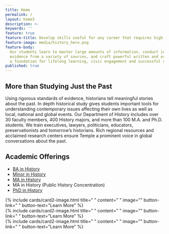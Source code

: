 ```yaml
---
title: Home
permalink: /
layout: home3
description: >-
keywords: ''
feature: true
feature-title: Develop skills useful for any career that requires high-level critical thinking, wide-ranging analytical skills and great writing. 
feature-image: media/history_hero.png
feature-body: 
  Our students learn to master large amounts of information, conduct in-depth research, contextualize
  evidence from a variety of sources, and craft powerful written and oral arguments. These strengths are
  a foundation for lifelong learning, civic engagement and successful careers.
published: true
---
```

## More than Studying Just the Past
Using rigorous standards of evidence, historians tell meaningful stories about the past. In depth historical study gives students important tools for understanding contemporary issues affecting their own lives as well as local, national and global events. Our Department of History includes over 30 faculty members, 400 History majors, and more than 100 M.A. and Ph.D. students. We train executives, lawyers, politicians, educators, preservationists and tomorrow’s historians. Rich regional resources and acclaimed research centers ensure Temple a prominent voice in global conversations about the past.

## Academic Offerings
- [BA in History](http://bulletin.temple.edu/undergraduate/liberal-arts/history/ba-history/)
- [Minor in History](http://bulletin.temple.edu/undergraduate/liberal-arts/history/minor-history/)
- [MA in History](http://bulletin.temple.edu/graduate/scd/cla/history-ma/)
- MA in History (Public History Concentration)
- [PhD in History](http://bulletin.temple.edu/graduate/scd/cla/history-phd/)

<div class="row row-wide">
  <div class="col m12 l4">{% include cards/card2-image.html 
    title=" " 
    content=" " 
    image="" 
    button-link=" " 
    button-text="Learn More" %}
  </div>
  <div class="row row-wide">
    <div class="col m12 l4">{% include cards/card2-image.html 
      title=" " 
      content=" " 
      image="" 
      button-link=" " 
      button-text="Learn More" %}
    </div>
    <div class="row row-wide">
      <div class="col m12 l4">{% include cards/card2-image.html 
        title=" " 
        content=" " 
        image="" 
        button-link=" " 
        button-text="Learn More" %}
      </div>
</div>
